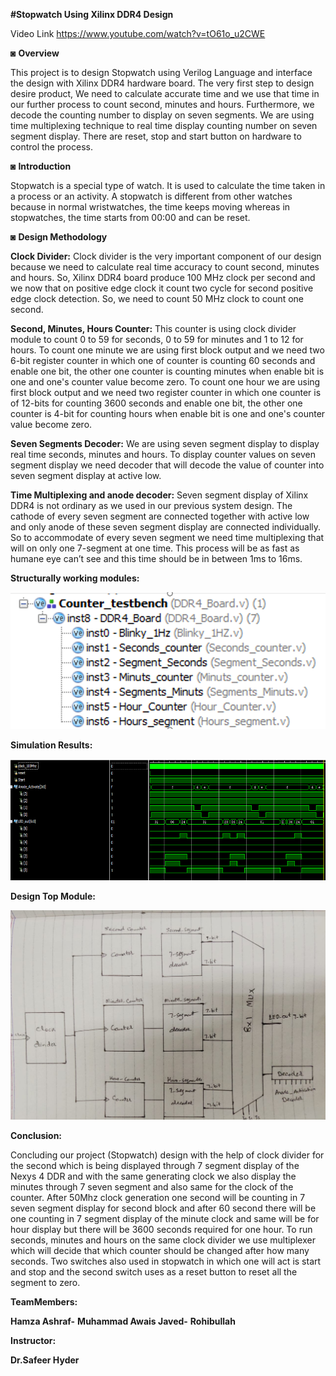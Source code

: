 **#Stopwatch Using Xilinx DDR4 Design**

Video Link
https://www.youtube.com/watch?v=tO61o_u2CWE



◙ **Overview**
	
  This project is to design Stopwatch using Verilog Language and interface the design with Xilinx DDR4 hardware board. The very first step to design desire product, We need to calculate accurate time and we use that time in our further process to count second, minutes and hours. Furthermore, we decode the counting number to display on seven segments. We are using time multiplexing technique to real time display counting number on seven segment display. There are reset, stop and start button on hardware to control the process.

◙ **Introduction**
	
  Stopwatch is a special type of watch. It is used to calculate the time taken in a process or an activity. A stopwatch is different from other watches because in normal wristwatches, the time keeps moving whereas in stopwatches, the time starts from 00:00 and can be reset. 

◙ **Design Methodology**

**Clock Divider:**
	Clock divider is the very important component of our design because we need to calculate real time accuracy to count second, minutes and hours. So, Xilinx DDR4 board produce 100 MHz clock per second and we now that on positive edge clock it count two cycle for second positive edge clock detection. So, we need to count 50 MHz clock to count one second.

**Second, Minutes, Hours Counter:**
	This counter is using clock divider module to count 0 to 59 for seconds, 0 to 59 for minutes and 1 to 12 for hours.
To count one minute we are using first block output and we need two 6-bit register counter in which one of counter is counting 60 seconds and enable one bit, the other one counter is counting minutes when enable bit is one and one's counter value become zero. 
To count one hour we are using first block output and we need two register counter in which one counter is of 12-bits for counting 3600 seconds and enable one bit, the other one counter is 4-bit for counting hours when enable bit is one and one's counter value become zero.

**Seven Segments Decoder:**
	 We are using seven segment display to display real time seconds, minutes and hours. To display counter values on seven segment display we need decoder that will decode the value of counter into seven segment display at active low.

**Time Multiplexing and anode decoder:**
	Seven segment display of Xilinx DDR4 is not ordinary as we used in our previous system design. The cathode of every seven segment are connected together with active low and only anode of these seven segment display are connected individually.  So to accommodate of every seven segment we need time multiplexing that will on only one 7-segment at one time. This process will be as fast as humane eye can’t see and this time should be in between 1ms to 16ms. 


**Structurally working modules:**

![](Images/Structure.PNG)

**Simulation Results:**

![](Images/Output.PNG)

**Design Top Module:**

![](Images/1b1f8370-9fc9-47cb-943f-507bd35ae377.jfif)


**Conclusion:**

Concluding our project (Stopwatch) design with the help of clock divider for the second which is being displayed through 7 segment display of the Nexys 4 DDR and with the
same generating clock we also display the minutes through 7 seven segment and also same for the clock of the counter. After 50Mhz clock generation one second will be counting
in 7 seven segment display for second block and after 60 second there will be one counting in 7 segment display of the minute clock and same will be for hour display but 
there will be 3600 seconds required for one hour. To run seconds, minutes and hours on the same clock divider we use multiplexer which will decide that which counter should 
be changed after how many seconds. Two switches also used in stopwatch in which one will act is start and stop and the second switch uses as a reset button to reset all the 
segment to zero.



**TeamMembers:**

**Hamza Ashraf-**
**Muhammad Awais Javed-**
**Rohibullah**

**Instructor:**

**Dr.Safeer Hyder**

